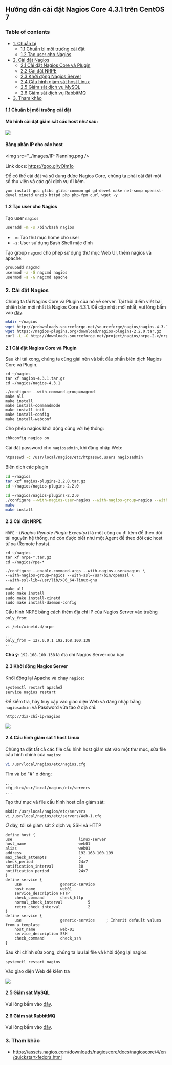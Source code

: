 ## Hướng dẫn cài đặt Nagios Core 4.3.1 trên CentOS 7

### Table of contents


- [ 1. Chuẩn bị ](#1)
    -   [1.1 Chuẩn bị môi trường cài đặt](#1.1)
    -   [1.2 Tạo user cho Nagios](#1.2)
- [ 2. Cài đặt Nagios ](#2)
    - [2.1 Cài đặt Nagios Core và Plugin](#2.1)
    - [2.2 Cài đặt NRPE](#2.2)
    - [2.3 Khởi động Nagios Server](#2.3)
    - [2.4 Cấu hình giám sát host Linux](#2.4)
    - [2.5 Giám sát dịch vụ MySQL](#2.5)
    - [2.6 Giám sát dịch vụ RabbitMQ](#2.6)
- [3. Tham khảo](#3)


<a name="1.1"></a>
#### 1.1 Chuẩn bị môi trường cài đặt

#### Mô hình cài đặt giám sát các host như sau:

<img src="../images/topo.png" />

#### Bảng phân IP cho các host

<img src="../images/IP-Planning.png />

Link docs: https://goo.gl/yOim1o

Để có thể cài đặt và sử dụng được Nagios Core, chúng ta phải cài đặt một số thư viện và các gói dịch vụ đi kèm.

```
yum install gcc glibc glibc-common gd gd-devel make net-snmp openssl-devel xinetd unzip httpd php php-fpm curl wget -y
```

<a name="1.2"></a>
#### 1.2 Tạo user cho Nagios

Tạo user `nagios`

```sh
useradd -m -s /bin/bash nagios
```

- `-m`: Tạo thư mục home cho user
- `-s`: User sử dụng Bash Shell mặc định

Tạo group `nagcmd` cho phép sử dụng thư mục Web UI, thêm nagios và apache:

```sh
groupadd nagcmd
usermod -a -G nagcmd nagios
usermod -a -G nagcmd apache
```

<a name="2"></a>
### 2. Cài đặt Nagios

Chúng ta tải Nagios Core và Plugin của nó về server. Tại thời điểm viết bài, phiên bản mới nhất là Nagios Core 4.3.1. Để cập nhật mới nhất, vui lòng bấm vào [đây](https://www.nagios.org/download/).

```sh
mkdir ~/nagios
wget http://prdownloads.sourceforge.net/sourceforge/nagios/nagios-4.3.1.tar.gz
wget https://nagios-plugins.org/download/nagios-plugins-2.2.0.tar.gz
curl -L -O http://downloads.sourceforge.net/project/nagios/nrpe-2.x/nrpe-2.15/nrpe-2.15.tar.gz
```


<a name="2.1"></a>
#### 2.1 Cài đặt Nagios Core và Plugin

Sau khi tải xong, chúng ta cùng giải nén và bắt đầu phần biên dịch Nagios Core và Plugin.

```
cd ~/nagios
tar xf nagios-4.3.1.tar.gz
cd ~/nagios/nagios-4.3.1

./configure --with-command-group=nagcmd 
make all
make install
make install-commandmode
make install-init
make install-config
make install-webconf
```

Cho phép nagios khởi động cùng với hệ thống:

```sh
chkconfig nagios on
```

Cài đặt password cho `nagiosadmin`, khi đăng nhập Web:

```sh
htpasswd -c /usr/local/nagios/etc/htpasswd.users nagiosadmin
```

Biên dịch các plugin

```sh
cd ~/nagios
tar xzf nagios-plugins-2.2.0.tar.gz
cd ~/nagios/nagios-plugins-2.2.0

cd ~/nagios/nagios-plugins-2.2.0
./configure --with-nagios-user=nagios --with-nagios-group=nagios --with-openssl
make
make install
```

#### 2.2 Cài đặt NRPE

`NRPE` - (*Nagios Remote Plugin Executor*) là một công cụ đi kèm để theo dõi tài nguyên hệ thống, nó còn được biết như một Agent để theo dõi các host từ xa (Remote hosts).

```
cd ~/nagios
tar xf nrpe-*.tar.gz
cd ~/nagios/rpe-*

./configure --enable-command-args --with-nagios-user=nagios \
--with-nagios-group=nagios --with-ssl=/usr/bin/openssl \
--with-ssl-lib=/usr/lib/x86_64-linux-gnu

make all
sudo make install
sudo make install-xinetd
sudo make install-daemon-config
```

Cấu hình NRPE bằng cách thêm địa chỉ IP của Nagios Server vào trường `only_from`:

```
vi /etc/xinetd.d/nrpe
```

```
...
only_from = 127.0.0.1 192.168.100.138
...
```

**Chú ý**: `192.168.100.138` là địa chỉ Nagios Server của bạn

<a name="2.3"></a>
#### 2.3 Khởi động Nagios Server

Khởi động lại Apache và chạy `nagios`:

```sh
systemctl restart apache2
service nagios restart
```

Để kiểm tra, hãy truy cập vào giao diện Web và đăng nhập bằng `nagiosadmin` và Password vừa tạo ở địa chỉ:

```
http://địa-chỉ-ip/nagios
```

<img src="../images/nagios1.png" />

<a name="2.4"></a>
#### 2.4 Cấu hình giám sát 1 host Linux

Chúng ta đặt tất cả các file cấu hình host giám sát vào một thư mục, sửa file cấu hình chính của `nagios`:

```sh
vi /usr/local/nagios/etc/nagios.cfg
```

Tìm và bỏ "#" ở dòng:

```
...
cfg_dir=/usr/local/nagios/etc/servers
...
```

Tạo thư mục và file cấu hình host cần giám sát:

```
mkdir /usr/local/nagios/etc/servers
vi /usr/local/nagios/etc/servers/Web-1.cfg
```

Ở đây, tôi sẽ giám sát 2 dịch vụ SSH và HTTP

```
define host {
use                             linux-server
host_name                       web01		
alias                           web01	
address                         192.168.100.199
max_check_attempts              5
check_period                    24x7
notification_interval           30
notification_period             24x7
}
define service {
    use                 generic-service
    host_name           web01
    service_description HTTP
    check_command       check_http
    normal_check_interval           5 
    retry_check_interval            2
}
define service {
    use                 generic-service     ; Inherit default values from a template
    host_name           web-01
    service_description SSH
    check_command       check_ssh
}
```

Sau khi chỉnh sửa xong, chúng ta lưu lại file và khởi động lại nagios.

```
systemctl restart nagios
```

Vào giao diện Web để kiểm tra

<img src="../images/nagios2.png" />

<a name="2.5"></a>
#### 2.5 Giám sát MySQL

Vui lòng bấm vào [đây](../docs/services/Monitor-MySQL.md).

<a name="2.6"></a>
#### 2.6 Giám sát RabbitMQ

Vui lòng bấm vào [đây](../docs/services/Monitor-RabbitMQ.md).

<a name="3"></a>
### 3. Tham khảo

- https://assets.nagios.com/downloads/nagioscore/docs/nagioscore/4/en/quickstart-fedora.html
